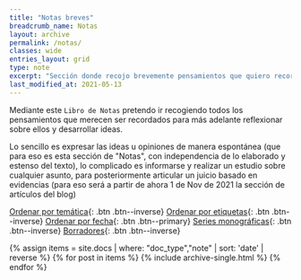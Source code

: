 ```yaml
---
title: "Notas breves"
breadcrumb_name: Notas
layout: archive
permalink: /notas/
classes: wide
entries_layout: grid
type: note
excerpt: "Sección donde recojo brevemente pensamientos que quiero recordar para más adelante desarrollarlos en un artículo."
last_modified_at: 2021-05-13
---
```


Mediante este `Libro de Notas` pretendo ir recogiendo todos los pensamientos que merecen ser recordados para más adelante reflexionar sobre ellos y desarrollar ideas. 

Lo sencillo es expresar las ideas u opiniones de manera espontánea (que para eso es esta sección de "Notas", con independencia de lo elaborado y estenso del texto), lo complicado es informarse y realizar un estudio sobre cualquier asunto, para posteriormente articular un juicio basado en evidencias (para eso será a partir de ahora 1 de Nov de 2021 la sección de artículos del blog)

[Ordenar por temática](/notas/){: .btn .btn--inverse} 
[Ordenar por etiquetas](/notas/tags/){: .btn .btn--inverse} 
[Ordenar por fecha](/notas/fecha/){: .btn .btn--primary} 
[Series monográficas](/notas/series){: .btn .btn--inverse}
[Borradores](/notas/borradores/){: .btn .btn--inverse}

  {% assign items = site.docs | where: "doc_type","note" | sort: 'date' | reverse %}
  {% for post in items %}
    {% include archive-single.html %}
  {% endfor %}

